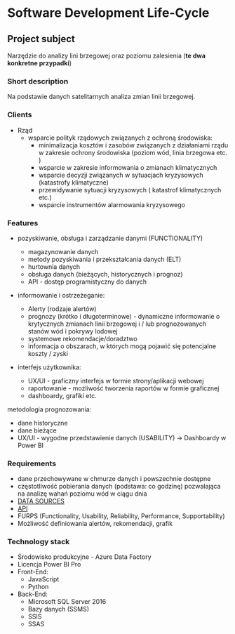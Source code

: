 # Software Development Life-Cycle

## Project subject

Narzędzie do analizy lini brzegowej oraz poziomu zalesienia (**te dwa konkretne przypadki**)

### Short description

Na podstawie danych satelitarnych analiza zmian linii brzegowej.


### Clients

  * Rząd
     - wsparcie polityk rządowych związanych z ochroną środowiska: 
        - minimalizacja kosztów i zasobów związanych z działaniami rządu w zakresie ochrony środowiska (poziom wód, linia brzegowa etc. )
        - wsparcie w zakresie informowania o zmianach klimatycznych 
        - wsparcie decyzji związanych w sytuacjach kryzysowych (katastrofy klimatyczne)
        - przewidywanie sytuacji kryzysowych ( katastrof klimatycznych etc.)
        - wsparcie instrumentów alarmowania kryzysowego


### Features

  * pozyskiwanie, obsługa i zarządzanie danymi (FUNCTIONALITY)
    - magazynowanie danych
    - metody pozyskiwania i przekształcania danych (ELT)
    - hurtownia danych 
    - obsługa danych (bieżących, historycznych i prognoz)
    - API - dostęp programistyczny do danych

  * informowanie  i ostrzeżeganie:
    - Alerty (rodzaje alertów)
    - prognozy (krótko i długoterminowe) - dynamiczne informowanie o krytycznych zmianach linii brzegowej i / lub prognozowanych stanów wód i pokrywy lodowej
    - systemowe rekomendacje/doradztwo
    - informacja o obszarach, w których mogą pojawić się potencjalne koszty / zyski 

  * interfejs użytkownika:  
    - UX/UI - graficzny interfejs w formie strony/aplikacji webowej
    - raportowanie - możliwość tworzenia raportów w formie graficznej 
    - dashboardy, grafiki etc.

metodologia prognozowania:  
  
  * dane historyczne
  * dane bieżące 
  * UX/UI - wygodne przedstawienie danych (USABILITY) -> Dashboardy w Power BI



### Requirements

  * dane przechowywane w chmurze danych i powszechnie dostępne
  * częstotliwość pobierania danych (podstawa: co godzinę) pozwalająca na analizę wahań poziomu wód   w ciągu dnia
  * [DATA SOURCES](https://spacex.com.pl/wiadomosci/trzy-satelity-konstelacji-radarsat-zostaly-wyniesione-na-orbite)
  * [API](https://gbdxdocs.digitalglobe.com/docs/mda-radarsat-2)
  * FURPS (Functionality, Usability, Reliability, Performance, Supportability)
  * Możliwość definiowania alertów, rekomendacji, grafik

### Technology stack 

  * Środowisko produkcyjne - Azure Data Factory
  * Licencja Power BI Pro
  * Front-End:
    * JavaScript
    * Python
  * Back-End:
    * Microsoft SQL Server 2016
    * Bazy danych (SSMS)
    * SSIS
    * SSAS
